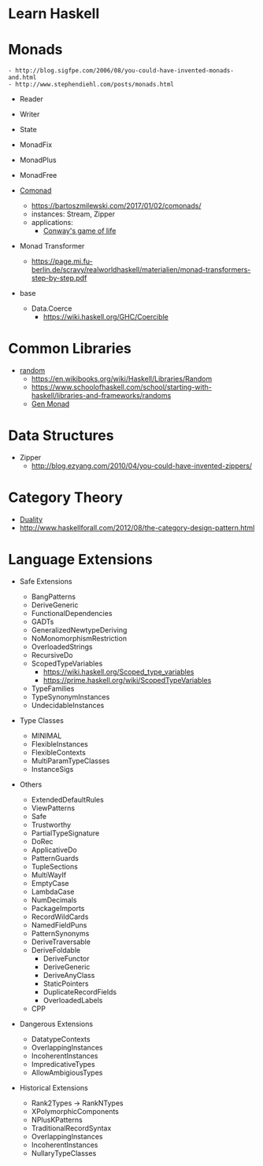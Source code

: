 # Learn Haskell

# Monads
    - http://blog.sigfpe.com/2006/08/you-could-have-invented-monads-and.html
    - http://www.stephendiehl.com/posts/monads.html
- Reader
- Writer
- State
- MonadFix
- MonadPlus
- MonadFree
- [Comonad](https://hackage.haskell.org/package/comonad)
    - https://bartoszmilewski.com/2017/01/02/comonads/
    - instances: Stream, Zipper
    - applications:
        - [Conway's game of life](http://javran.github.io/posts/2014-08-22-comonad-zipper-and-conways-game-of-life.html)
- Monad Transformer
    - https://page.mi.fu-berlin.de/scravy/realworldhaskell/materialien/monad-transformers-step-by-step.pdf

- base
    - Data.Coerce
        - https://wiki.haskell.org/GHC/Coercible

# Common Libraries
- [random](https://hackage.haskell.org/package/random-1.1/docs/System-Random.html)
    - https://en.wikibooks.org/wiki/Haskell/Libraries/Random
    - https://www.schoolofhaskell.com/school/starting-with-haskell/libraries-and-frameworks/randoms
    - [Gen Monad](https://hackage.haskell.org/package/QuickCheck-2.11.3/docs/Test-QuickCheck-Gen.html)

# Data Structures
- Zipper
    - http://blog.ezyang.com/2010/04/you-could-have-invented-zippers/

# Category Theory
- [Duality](http://blog.ezyang.com/2012/10/duality-for-haskellers/)
- http://www.haskellforall.com/2012/08/the-category-design-pattern.html

# Language Extensions
- Safe Extensions
  - BangPatterns
  - DeriveGeneric
  - FunctionalDependencies
  - GADTs
  - GeneralizedNewtypeDeriving
  - NoMonomorphismRestriction
  - OverloadedStrings
  - RecursiveDo
  - ScopedTypeVariables
      - https://wiki.haskell.org/Scoped_type_variables
      - https://prime.haskell.org/wiki/ScopedTypeVariables
  - TypeFamilies
  - TypeSynonymInstances
  - UndecidableInstances

- Type Classes
  - MINIMAL
  - FlexibleInstances
  - FlexibleContexts
  - MultiParamTypeClasses
  - InstanceSigs

- Others
  - ExtendedDefaultRules
  - ViewPatterns
  - Safe
  - Trustworthy
  - PartialTypeSignature
  - DoRec
  - ApplicativeDo
  - PatternGuards
  - TupleSections
  - MultiWayIf
  - EmptyCase
  - LambdaCase
  - NumDecimals
  - PackageImports
  - RecordWildCards
  - NamedFieldPuns
  - PatternSynonyms
  - DeriveTraversable
  - DeriveFoldable
	- DeriveFunctor
	- DeriveGeneric
	- DeriveAnyClass
	- StaticPointers
	- DuplicateRecordFields
	- OverloadedLabels
  - CPP

- Dangerous Extensions
    - DatatypeContexts
    - OverlappingInstances
    - IncoherentInstances
    - ImpredicativeTypes
    - AllowAmbigiousTypes

- Historical Extensions
  - Rank2Types -> RankNTypes
  - XPolymorphicComponents
  - NPlusKPatterns
  - TraditionalRecordSyntax
  - OverlappingInstances
  - IncoherentInstances
  - NullaryTypeClasses
